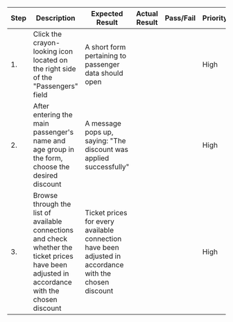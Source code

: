 | Step         | Description            | Expected Result | Actual Result | Pass/Fail | Priority |
|--------------|------------------------|-----------------|---------------|-----------|----------|
| 1.           | Click the crayon-looking icon located on the right side of the "Passengers" field | A short form pertaining to passenger data should open |     |     | High |
| 2.           | After entering the main passenger's name and age group in the form, choose the desired discount | A message pops up, saying: "The discount was applied successfully" |     |     | High |
| 3.           | Browse through the list of available connections and check whether the ticket prices have been adjusted in accordance with the chosen discount | Ticket prices for every available connection have been adjusted in accordance with the chosen discount |     |     | High |
